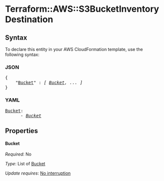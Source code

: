 # Terraform::AWS::S3BucketInventory Destination

## Syntax

To declare this entity in your AWS CloudFormation template, use the following syntax:

### JSON

<pre>
{
    "<a href="#bucket" title="Bucket">Bucket</a>" : <i>[ <a href="destination-bucket.md">Bucket</a>, ... ]</i>
}
</pre>

### YAML

<pre>
<a href="#bucket" title="Bucket">Bucket</a>: <i>
      - <a href="destination-bucket.md">Bucket</a></i>
</pre>

## Properties

#### Bucket

_Required_: No

_Type_: List of <a href="destination-bucket.md">Bucket</a>

_Update requires_: [No interruption](https://docs.aws.amazon.com/AWSCloudFormation/latest/UserGuide/using-cfn-updating-stacks-update-behaviors.html#update-no-interrupt)

